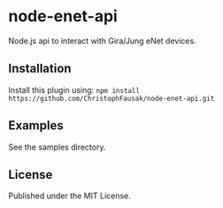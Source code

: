 # node-enet-api

Node.js api to interact with Gira/Jung eNet devices.

## Installation

Install this plugin using: `npm install https://github.com/ChristophFausak/node-enet-api.git`


## Examples

See the samples directory.


## License

Published under the MIT License.
